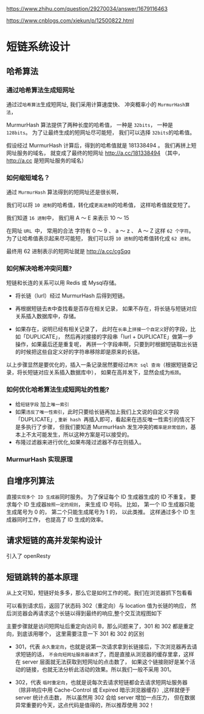
<https://www.zhihu.com/question/29270034/answer/1679116463>

<https://www.cnblogs.com/xiekun/p/12500822.html>

# 短链系统设计

## 哈希算法
### 通过哈希算法生成短网址

通过过`哈希算法`生成短网址,
我们采用计算速度快、 冲突概率小的 `MurmurHash算法`，

MurmurHash 算法提供了两种长度的哈希值，
一种是 `32bits`， 一种是 `128bits`。
为了让最终生成的短网址尽可能短， 我们可以选择 `32bits`的哈希值。
 
假设经过 MurmurHash 计算后，得到的哈希值就是 181338494 。
我们再拼上短网址服务的域名， 就变成了最终的短网址 http://a.cc/181338494
（其中，http://a.cc 是短网址服务的域名）


### 如何缩短域名？

通过 `MurmurHash` 算法得到的短网址还是很长啊，

我们可以将 `10 进制`的哈希值，转化成`更高进制`的哈希值， 这样哈希值就变短了。

我们知道 `16 进制`中， 我们用 A ～ E 来表示 10 ～ 15

在网址 `URL `中， 常用的合法 字符有 0 ～ 9 、 a ～ z 、 A ～ Z 这样 `62 个字符`。
为了让哈希值表示起来尽可能短，
我们可以将 `10 进制`的哈希值转化成 `62 进制`。

最终用 62 进制表示的短网址就是 http://a.cc/cgSqq

### 如何解决哈希冲突问题?

短链和长连的关系可以用 Redis 或 Mysql存储。


- 将长链（lurl）经过 MurmurHash 后得到短链。

- 再根据短链去`表`中查找看是否存在相关记录，
如果不存在，将长链与短链对应关系插入数据库中，存储。

- 如果存在，说明已经有相关记录了，
此时在`长串`上`拼接一个自定义`好的字段，比如「DUPLICATE」，
然后再对接接的字段串「lurl + DUPLICATE」做第一步操作，如果最后还是重复呢，
再拼一个字段串啊，只要到时根据短链取出长链的时候把这些自定义好的字符串移除即是原来的长链。

以上步骤显然是要优化的，插入一条记录居然要经过`两次 sql 查询`（根据短链查记录，将长短链对应关系插入数据库中），
如果在高并发下，显然会成为`瓶颈`。
 
### 如何优化哈希算法生成短网址的性能?

- 给`短链字段` 加上`唯一索引`
- 如果`违反了唯一性索引`，此时只要给长链再加上我们上文说的自定义字段「DUPLICATE」,
  `重新 hash `再插入即可，看起来在违反唯一性索引的情况下是多执行了步骤，
  但我们要知道 MurmurHash 发生冲突的`概率是非常低的`，基本上不太可能发生，所以这种方案是可以接受的。
- 布隆过滤器来进行优化,如果布隆过滤器不存在则插入。
 

### MurmurHash 实现原理

## 自增序列算法
直接`实现多个 ID 生成器`同时服务。 为了保证每个 ID 生成器生成的 ID 不重复。
要求每个 ID 生成器`按照一定的规则`， 来生成 ID 号码。
比如， 第一个 ID 生成器只能生成尾号为 0 的， 第二个只能生成尾号为 1 的， 以此类推。 
这样通过多个 ID 生成器同时工作， 也提高了 ID 生成的效率。


## 请求短链的高并发架构设计
引入了 openResty

## 短链跳转的基本原理
从上文可知，短链好处多多，那么它是如何工作的呢。我们在浏览器抓下包看看


可以看到请求后，返回了状态码 302（重定向）与 location 值为长链的响应，
然后浏览器会再请求这个长链以得到最终的响应,整个交互流程图如下


主要步骤就是访问短网址后重定向访问 B，那么问题来了，301 和 302 都是重定向，到底该用哪个，
这里需要注意一下 301 和 302 的区别

- 301，代表 `永久重定向`，也就是说第一次请求拿到长链接后，下次浏览器再去请求短链的话，
  `不会向短网址服务器请求`了，而是直接从浏览器的缓存里拿，这样在 server 层面就无法获取到短网址的点击数了，
  如果这个链接刚好是某个活动的链接，也就无法分析此活动的效果。所以我们一般不采用 301。
  
- 302，代表 `临时重定向`，也就是说每次去请求短链都会去请求短网址服务器
  （除非响应中用 Cache-Control 或 Expired 暗示浏览器缓存）,这样就便于 server 统计点击数，
  所以虽然用 302 会给 server 增加一点压力，
  但在数据异常重要的今天，这点代码是值得的，所以推荐使用 302！




